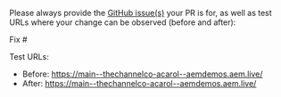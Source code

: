 Please always provide the [GitHub issue(s)](../issues) your PR is for, as well as test URLs where your change can be observed (before and after):

Fix #<gh-issue-id>

Test URLs:
- Before: https://main--thechannelco-acarol--aemdemos.aem.live/
- After: https://main--thechannelco-acarol--aemdemos.aem.live/
